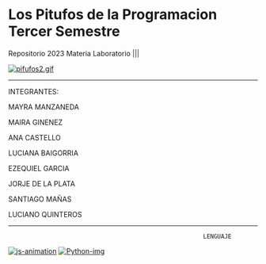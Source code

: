 # Los Pitufos de la Programacion Tercer Semestre
Repositorio 2023 Materia Laboratorio |||


[![pifufos2.gif](https://i.postimg.cc/D0kdghzy/pifufos2.gif)](https://postimg.cc/tZkxqLPL)












___________________________________________________________________________________________________________________________________________________

INTEGRANTES:
       
 MAYRA MANZANEDA   
 
 MAIRA GINENEZ  
 
 ANA CASTELLO   
 
 LUCIANA BAIGORRIA 
 
 EZEQUIEL GARCIA 
 
 JORJE DE LA PLATA
 
 SANTIAGO MAÑAS   
 
LUCIANO QUINTEROS  


______________________________________________________________________________________________________________________________________________________________________

                                                           LENGUAJE
                                                           
                                                           
                                                           
<a href='https://postimg.cc/BXtDcJRb' target='_blank'><img src='https://i.postimg.cc/BXtDcJRb/js-animation.gif' border='0' alt='js-animation'/></a>              <a href='https://postimg.cc/w1gzYBHT' target='_blank'><img src='https://i.postimg.cc/w1gzYBHT/Python-img.gif' border='0' alt='Python-img'/></a> 



